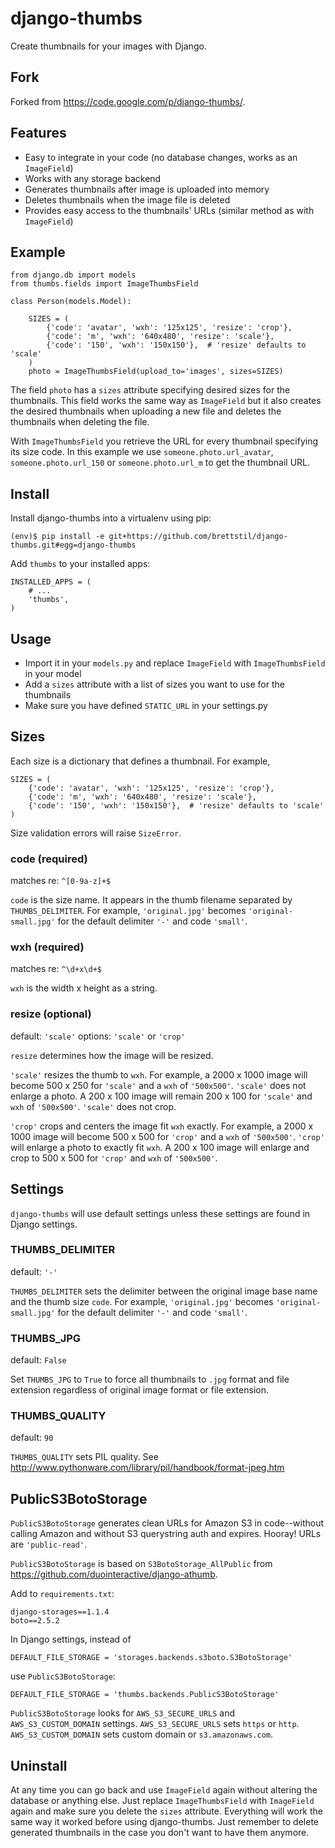 
# django-thumbs

Create thumbnails for your images with Django.

## Fork

Forked from <https://code.google.com/p/django-thumbs/>.

## Features

* Easy to integrate in your code (no database changes, works as an `ImageField`)
* Works with any storage backend
* Generates thumbnails after image is uploaded into memory
* Deletes thumbnails when the image file is deleted
* Provides easy access to the thumbnails' URLs (similar method as with `ImageField`)

## Example

    from django.db import models
    from thumbs.fields import ImageThumbsField

    class Person(models.Model):

        SIZES = (
            {'code': 'avatar', 'wxh': '125x125', 'resize': 'crop'},
            {'code': 'm', 'wxh': '640x480', 'resize': 'scale'},
            {'code': '150', 'wxh': '150x150'},  # 'resize' defaults to 'scale'
        )
        photo = ImageThumbsField(upload_to='images', sizes=SIZES)

The field `photo` has a `sizes` attribute specifying desired sizes for the thumbnails. This field works the same way as `ImageField` but it also creates the desired thumbnails when uploading a new file and deletes the thumbnails when deleting the file.

With `ImageThumbsField` you retrieve the URL for every thumbnail specifying its size code.  In this example we use `someone.photo.url_avatar`, `someone.photo.url_150` or `someone.photo.url_m` to get the thumbnail URL.

## Install

Install django-thumbs into a virtualenv using pip:

    (env)$ pip install -e git+https://github.com/brettstil/django-thumbs.git#egg=django-thumbs

Add `thumbs` to your installed apps:

    INSTALLED_APPS = (
        # ...
        'thumbs',
    )

## Usage

* Import it in your `models.py` and replace `ImageField` with `ImageThumbsField` in your model
* Add a `sizes` attribute with a list of sizes you want to use for the thumbnails
* Make sure you have defined `STATIC_URL` in your settings.py

## Sizes

Each size is a dictionary that defines a thumbnail.  For example,

    SIZES = (
        {'code': 'avatar', 'wxh': '125x125', 'resize': 'crop'},
        {'code': 'm', 'wxh': '640x480', 'resize': 'scale'},
        {'code': '150', 'wxh': '150x150'},  # 'resize' defaults to 'scale'
    )

Size validation errors will raise `SizeError`.

### code (required)

matches re: `^[0-9a-z]+$`

`code` is the size name.  It appears in the thumb filename separated by `THUMBS_DELIMITER`.  For example, `'original.jpg'` becomes `'original-small.jpg'` for the default delimiter `'-'` and code `'small'`.

### wxh (required)

matches re: `^\d+x\d+$`

`wxh` is the width x height as a string.

### resize (optional)

default: `'scale'`
options: `'scale'` or `'crop'`

`resize` determines how the image will be resized.

`'scale'` resizes the thumb to `wxh`.  For example, a 2000 x 1000 image will become 500 x 250 for `'scale'` and a `wxh` of `'500x500'`.  `'scale'` does not enlarge a photo.  A 200 x 100 image will remain 200 x 100 for `'scale'` and `wxh` of `'500x500'`.  `'scale'` does not crop.

`'crop'` crops and centers the image fit `wxh` exactly.  For example, a 2000 x 1000 image will become 500 x 500 for `'crop'` and a `wxh` of `'500x500'`.  `'crop'` will enlarge a photo to exactly fit `wxh`.  A 200 x 100 image will enlarge and crop to 500 x 500 for `'crop'` and `wxh` of `'500x500'`.

## Settings

`django-thumbs` will use default settings unless these settings are found in Django settings.

### THUMBS_DELIMITER

default: `'-'`

`THUMBS_DELIMITER` sets the delimiter between the original image base name and the thumb size `code`.  For example, `'original.jpg'` becomes `'original-small.jpg'` for the default delimiter `'-'` and code `'small'`.

### THUMBS_JPG

default: `False`

Set `THUMBS_JPG` to `True` to force all thumbnails to `.jpg` format and file extension regardless of original image format or file extension.

### THUMBS_QUALITY

default: `90`

`THUMBS_QUALITY` sets PIL quality.  See <http://www.pythonware.com/library/pil/handbook/format-jpeg.htm>

## PublicS3BotoStorage

`PublicS3BotoStorage` generates clean URLs for Amazon S3 in code--without calling Amazon and without S3 querystring auth and expires.  Hooray!  URLs are `'public-read'`.

`PublicS3BotoStorage` is based on `S3BotoStorage_AllPublic` from <https://github.com/duointeractive/django-athumb>.

Add to `requirements.txt`:

    django-storages==1.1.4
    boto==2.5.2

In Django settings, instead of

    DEFAULT_FILE_STORAGE = 'storages.backends.s3boto.S3BotoStorage'

use `PublicS3BotoStorage`:

    DEFAULT_FILE_STORAGE = 'thumbs.backends.PublicS3BotoStorage'

`PublicS3BotoStorage` looks for `AWS_S3_SECURE_URLS` and `AWS_S3_CUSTOM_DOMAIN` settings.  `AWS_S3_SECURE_URLS` sets `https` or `http`.  `AWS_S3_CUSTOM_DOMAIN` sets custom domain or `s3.amazonaws.com`.

## Uninstall

At any time you can go back and use `ImageField` again without altering the database or anything else. Just replace `ImageThumbsField` with `ImageField` again and make sure you delete the `sizes` attribute. Everything will work the same way it worked before using django-thumbs. Just remember to delete generated thumbnails in the case you don't want to have them anymore.

